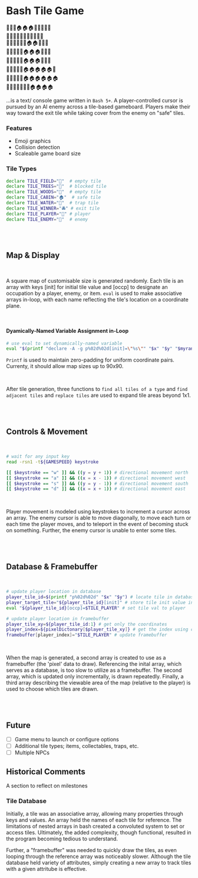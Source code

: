 # Bash Tile Game

🌲🌲🌲🏠🏠🏠🌲🌲🌲🌲🌲<br>
🌲🌲🌲🌲🌲🌲🌲🌲🌲🌲🌲<br>
🌲🌳🌲🌲🌲🏃🏠🏠🌲🌳🌲<br>
🌲🌲🌲🌲🌲🏠🏠🏠🌲🌲🌳<br>
🌲🌲🌲🌲🔪🏠🏠🏠🌲🌲🌲<br>
🌳🌲🌲🌲🌲🏠🏠🏠🏠🏠🌲<br>
🌲🌲🌳🌳🌲🏠🏠🏠🏠🏠🏠<br>
🌾🌳🌲🌲🌲🌲🌳🏠🏠🏠🏠<br>

...is a text/ console game written in `Bash 5+`. A player-controlled cursor is pursued by an AI enemy across a
tile-based gameboard. Players make their way toward the exit tile while taking cover from the enemy on "safe" tiles.

### Features

<ul>
  <li>Emoji graphics</li>
  <li>Collision detection</li>
  <li>Scaleable game board size</li>
</ul>

### Tile Types

```bash
declare TILE_FIELD="🌾"  # empty tile
declare TILE_TREES="🌳"  # blocked tile
declare TILE_WOODS="🌲"  # empty tile
declare TILE_CABIN="🏠"  # safe tile
declare TILE_WATER="🌊"  # trap tile
declare TILE_WINNER="🚔" # exit tile
declare TILE_PLAYER="🏃" # player
declare TILE_ENEMY="🔪"  # enemy
```

<br><br>

## Map & Display

<br>

A square map of customisable size is generated randomly. Each tile is an array with keys [init] for initial tile value and [occp] to designate an occupation by a player, enemy, or item. `eval` is used to make associative arrays in-loop, with each name reflecting the tile's location on a coordinate plane.

<br>

#### Dyamically-Named Variable Assignment in-Loop

```bash
# use eval to set dynamically-named variable
eval "$(printf "declare -A -g p%02d%02d[init]=\"%s\"" "$x" "$y" "$myrandom")"
```

`Printf` is used to maintain zero-padding for uniform coordinate pairs. Currenty, it should allow map sizes up to 90x90.

<br>

After tile generation, three functions to `find all tiles of a type` and `find adjacent tiles` and `replace tiles` are used to expand tile
areas beyond 1x1.

<br><br>

## Controls & Movement

<br>

```bash
# wait for any input key
read -rsn1 -t${GAMESPEED} keystroke

[[ $keystroke == "w" ]] && ((y = y + 1)) # directional movement north
[[ $keystroke == "a" ]] && ((x = x - 1)) # directional movement west
[[ $keystroke == "s" ]] && ((y = y - 1)) # directional movement south
[[ $keystroke == "d" ]] && ((x = x + 1)) # directional movement east
```

<br>

Player movement is modeled using keystrokes to increment a cursor across an array. The enemy cursor is able to move diagonally, to move each turn or each time the player moves, and to teleport in the event of becoming stuck on something. Further, the enemy cursor is unable to enter some tiles.

<br><br>

## Database & Framebuffer

<br>

```bash
# update player location in database
player_tile_id=$(printf "p%02d%02d" "$x" "$y") # locate tile in database
player_target_tile="${player_tile_id}[init]" # store tile init value in [init]
eval "${player_tile_id}[occp]=$TILE_PLAYER" # set tile val to player

# update player location in framebuffer
player_tile_xy=${player_tile_id:1} # get only the coordinates
player_index=${pixelDictonary[$player_tile_xy]} # get the index using coordinates
framebuffer[player_index]="$TILE_PLAYER" # update framebuffer
```

<br>

When the map is generated, a second array is created to use as a framebuffer (the 'pixel' data to draw). Referencing the
inital array, which serves as a database, is too slow to utilize as a framebuffer. The second array, which is updated
only incrementally, is drawn repeatedly. Finally, a third array describing the viewable area of the map (relative to the player) is used to choose which tiles are drawn.

<br><br>

## Future

- [ ] Game menu to launch or configure options
- [ ] Additional tile types; items, collectables, traps, etc.
- [ ] Multiple NPCs

## Historical Comments
A section to reflect on milestones

### Tile Database

Initially, a tile was an associative array, allowing many properties through keys and values. An array held the names of each tile for reference. The limitations of nested arrays in bash created a convoluted system to set or access tiles. Ultimately, the added complexity, though functional, resulted in the program becoming tedious to understand.

Further, a "framebuffer" was needed to quickly draw the tiles, as even looping through the reference array was noticeably slower. Although the tile database held variety of attributes, simply creating a new array to track tiles with a given attritube is effective. 

